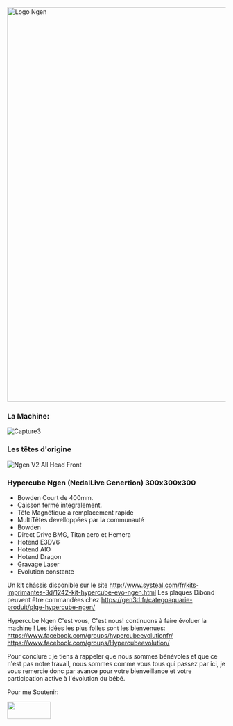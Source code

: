 <img width="908" alt="Logo Ngen" src="https://user-images.githubusercontent.com/37265911/104995157-1efbaf00-5a26-11eb-96e4-e7b031c7e322.png">

### **La Machine:**
![Capture3](https://user-images.githubusercontent.com/37265911/104992994-6849ff80-5a22-11eb-82df-90620f8d209f.JPG)

### Les têtes d'origine
![Ngen V2 All Head Front](https://user-images.githubusercontent.com/37265911/104992983-62ecb500-5a22-11eb-874d-db3c791258cc.PNG)

### Hypercube Ngen (NedalLive Genertion) 300x300x300

* Bowden Court de 400mm.
* Caisson fermé integralement.
* Tête Magnétique à remplacement rapide
* MultiTêtes develloppées par la communauté
* Bowden
* Direct Drive BMG, Titan aero et Hemera
* Hotend E3DV6
* Hotend AIO
* Hotend Dragon
* Gravage Laser
* Evolution constante

Un kit châssis disponible sur le site http://www.systeal.com/fr/kits-imprimantes-3d/1242-kit-hypercube-evo-ngen.html
Les plaques Dibond peuvent être commandées chez https://gen3d.fr/categoaquarie-produit/plge-hypercube-ngen/

Hypercube Ngen C'est vous, C'est nous! continuons à faire évoluer la machine !
Les idées les plus folles sont les bienvenues:
https://www.facebook.com/groups/hypercubeevolutionfr/
https://www.facebook.com/groups/Hypercubeevolution/

Pour conclure : je tiens à rappeler que nous sommes bénévoles et que ce n'est pas notre travail, nous sommes comme vous tous qui passez par ici, je vous remercie donc par avance pour votre bienveillance et votre participation active à l'évolution du bébé.

Pour me Soutenir:

<a href="https://paypal.me/NedalLive"><img src="https://user-images.githubusercontent.com/37265911/104994223-64b77800-5a24-11eb-82d3-d1cf48d88e43.png" align="left" height="40" width="100" ></a>
